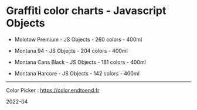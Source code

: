 # Graffiti color charts - Javascript Objects

-   Molotow Premium - JS Objects - 260 colors - 400ml

-   Montana 94 - JS Objects - 204 colors - 400ml

-   Montana Cans Black - JS Objects - 181 colors - 400ml

-   Montana Harcore - JS Objects - 142 colors - 400ml

------

Color Picker : https://color.endtoend.fr

2022-04




